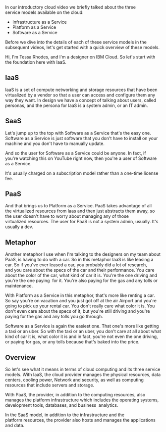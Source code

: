 In our introductory cloud video we briefly talked about the three service models available on the cloud: 
- Infrastructure as a Service
- Platform as a Service
- Software as a Service

Before we dive into the details of each of these service models in the subsequent videos, let's get started with a quick overview of these models. 

Hi, I'm Tessa Rhodes, and I'm a designer on IBM Cloud. So let's start with the foundation here with IaaS. 

## IaaS

IaaS is a set of compute networking and storage resources that have been virtualized by a vendor so that a user can access and configure them any way they want. In design we have a concept of talking about users, called personas, and the persona for IaaS is a system admin, or an IT admin. 


## SaaS

Let's jump up to the top with Software as a Service that's the easy one. Software as a Service is just software that you don't have to install on your machine and you don't have to manually update. 

And so the user for Software as a Service could be anyone. In fact, if you're watching this on YouTube right now, then you're a user of Software as a Service. 

It's usually charged on a subscription model rather than a one-time license fee. 

## PaaS

And that brings us to Platform as a Service. PaaS takes advantage of all the virtualized resources from Iaas and then just abstracts them away, so the user doesn't have to worry about managing any of those virtualized resources. The user for PaaS is not a system admin, usually. It's usually a dev. 

## Metaphor

Another metaphor I use when I'm talking to the designers on my team about PaaS, is having to do with a car. So in this metaphor IaaS is like leasing a car. So if you've ever leased a car, you probably did a lot of research, and you care about the specs of the car and their performance. You care about the color of the car, what kind of car it is. You're the one driving and you're the one paying 
for it. You're also paying for the gas and any tolls or maintenance. 

With Platform as a Service in this metaphor, that's more like renting a car. So say you're on vacation and you just got off at the air Airport and you're going to pick up your rental car. You don't really care what color it is. You don't even care about the specs of it, but you're still driving and you're paying for the gas and any tolls you go through. 

Software as a Service is again the easiest one. That one's more like getting a taxi or an uber. So with the taxi or an uber, you don't care at all about what kind of car it is, what color it is and in fact, you're not even the one driving, or paying for gas, or any tolls because that's baked into the price. 

## Overview

So let's see what it means in terms of cloud computing and its three service models. With IaaS, the cloud provider manages the physical resources, data centers, cooling power, Network and security, as well as computing resources that include servers and storage. 

With PaaS, the provider, in addition to the computing resources, also manages the platform infrastructure which includes the operating systems, development tools, databases, and business 
analytics. 

In the SaaS model, in addition to the infrastructure and the platform resources, the provider also hosts and manages the applications and data. 

